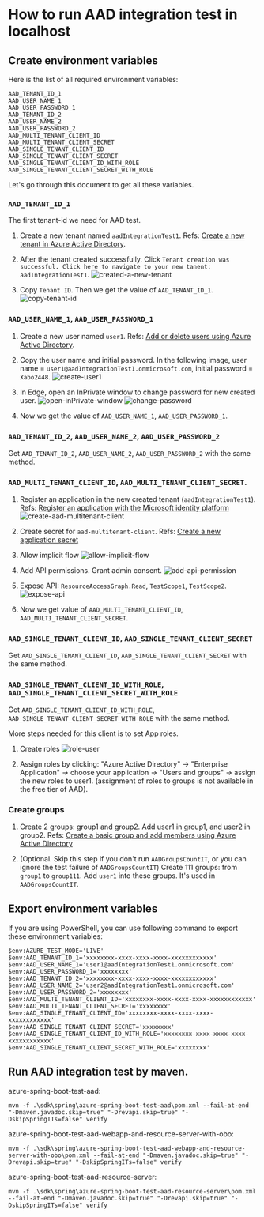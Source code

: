 # How to run AAD integration test in localhost

## Create environment variables

Here is the list of all required environment variables:
```
AAD_TENANT_ID_1
AAD_USER_NAME_1
AAD_USER_PASSWORD_1
AAD_TENANT_ID_2
AAD_USER_NAME_2
AAD_USER_PASSWORD_2
AAD_MULTI_TENANT_CLIENT_ID
AAD_MULTI_TENANT_CLIENT_SECRET
AAD_SINGLE_TENANT_CLIENT_ID
AAD_SINGLE_TENANT_CLIENT_SECRET
AAD_SINGLE_TENANT_CLIENT_ID_WITH_ROLE
AAD_SINGLE_TENANT_CLIENT_SECRET_WITH_ROLE
```

Let's go through this document to get all these variables.

### `AAD_TENANT_ID_1`

The first tenant-id we need for AAD test.

1. Create a new tenant named `aadIntegrationTest1`. Refs: [Create a new tenant in Azure Active Directory].

2. After the tenant created successfully. Click `Tenant creation was successful. Click here to navigate to your new tanent: aadIntegrationTest1`.
![created-a-new-tenant](images/created-a-new-tenant.png)

3. Copy `Tenant ID`. Then we get the value of `AAD_TENANT_ID_1`.
![copy-tenant-id](images/copy-tenant-id.png)

### `AAD_USER_NAME_1`, `AAD_USER_PASSWORD_1`

1. Create a new user named `user1`. Refs: [Add or delete users using Azure Active Directory].

2. Copy the user name and initial password. In the following image, user name = `user1@aadIntegrationTest1.onmicrosoft.com`, initial password = `Xabo2448`.
![create-user1](images/create-user1.png)

3. In Edge, open an InPrivate window to change password for new created user.
![open-inPrivate-window](images/open-inPrivate-window.png)
![change-password](images/change-password.png)

4. Now we get the value of `AAD_USER_NAME_1`, `AAD_USER_PASSWORD_1`.

### `AAD_TENANT_ID_2`, `AAD_USER_NAME_2`, `AAD_USER_PASSWORD_2` 
Get `AAD_TENANT_ID_2`, `AAD_USER_NAME_2`, `AAD_USER_PASSWORD_2` with the same method.

### `AAD_MULTI_TENANT_CLIENT_ID`, `AAD_MULTI_TENANT_CLIENT_SECRET`.

1. Register an application in the new created tenant (`aadIntegrationTest1`). Refs: [Register an application with the Microsoft identity platform]
![create-aad-multitenant-client](images/create-aad-multitenant-client.png)

2. Create secret for `aad-multitenant-client`. Refs: [Create a new application secret]

3. Allow implicit flow
![allow-implicit-flow](images/allow-implicit-flow.png)

4. Add API permissions. Grant admin consent.
![add-api-permission](images/add-api-permission.png)

5. Expose API: `ResourceAccessGraph.Read`, `TestScope1`, `TestScope2`.
![expose-api](images/expose-api.png)
 
6. Now we get value of `AAD_MULTI_TENANT_CLIENT_ID`, `AAD_MULTI_TENANT_CLIENT_SECRET`.

### `AAD_SINGLE_TENANT_CLIENT_ID`, `AAD_SINGLE_TENANT_CLIENT_SECRET`
Get `AAD_SINGLE_TENANT_CLIENT_ID`, `AAD_SINGLE_TENANT_CLIENT_SECRET` with the same method.

### `AAD_SINGLE_TENANT_CLIENT_ID_WITH_ROLE`, `AAD_SINGLE_TENANT_CLIENT_SECRET_WITH_ROLE`
Get `AAD_SINGLE_TENANT_CLIENT_ID_WITH_ROLE`, `AAD_SINGLE_TENANT_CLIENT_SECRET_WITH_ROLE` with the same method.

More steps needed for this client is to set App roles.
1. Create roles
![role-user](images/role-user.png)

2. Assign roles by clicking: "Azure Active Directory" -> "Enterprise Application" -> choose your application -> "Users and groups" -> assign the new roles to user1. (assignment of roles to groups is not available in the free tier of AAD).

### Create groups
1. Create 2 groups: group1 and group2. Add user1 in group1, and user2 in group2.
Refs: [Create a basic group and add members using Azure Active Directory]

2. (Optional. Skip this step if you don't run `AADGroupsCountIT`, or you can ignore the test failure of `AADGroupsCountIT`) Create 111 groups: from `group1` to `group111`. Add `user1` into these groups. It's used in `AADGroupsCountIT`.


## Export environment variables

If you are using PowerShell, you can use following command to export these environment variables:
```
$env:AZURE_TEST_MODE='LIVE'
$env:AAD_TENANT_ID_1='xxxxxxxx-xxxx-xxxx-xxxx-xxxxxxxxxxxx'
$env:AAD_USER_NAME_1='user1@aadIntegrationTest1.onmicrosoft.com'
$env:AAD_USER_PASSWORD_1='xxxxxxxx'
$env:AAD_TENANT_ID_2='xxxxxxxx-xxxx-xxxx-xxxx-xxxxxxxxxxxx'
$env:AAD_USER_NAME_2='user2@aadIntegrationTest1.onmicrosoft.com'
$env:AAD_USER_PASSWORD_2='xxxxxxxx'
$env:AAD_MULTI_TENANT_CLIENT_ID='xxxxxxxx-xxxx-xxxx-xxxx-xxxxxxxxxxxx'
$env:AAD_MULTI_TENANT_CLIENT_SECRET='xxxxxxxx'
$env:AAD_SINGLE_TENANT_CLIENT_ID='xxxxxxxx-xxxx-xxxx-xxxx-xxxxxxxxxxxx'
$env:AAD_SINGLE_TENANT_CLIENT_SECRET='xxxxxxxx'
$env:AAD_SINGLE_TENANT_CLIENT_ID_WITH_ROLE='xxxxxxxx-xxxx-xxxx-xxxx-xxxxxxxxxxxx'
$env:AAD_SINGLE_TENANT_CLIENT_SECRET_WITH_ROLE='xxxxxxxx'
```

## Run AAD integration test by maven.
azure-spring-boot-test-aad:
```
mvn -f .\sdk\spring\azure-spring-boot-test-aad\pom.xml --fail-at-end "-Dmaven.javadoc.skip=true" "-Drevapi.skip=true" "-DskipSpringITs=false" verify
```
azure-spring-boot-test-aad-webapp-and-resource-server-with-obo:
```
mvn -f .\sdk\spring\azure-spring-boot-test-aad-webapp-and-resource-server-with-obo\pom.xml --fail-at-end "-Dmaven.javadoc.skip=true" "-Drevapi.skip=true" "-DskipSpringITs=false" verify
```
azure-spring-boot-test-aad-resource-server:
```
mvn -f .\sdk\spring\azure-spring-boot-test-aad-resource-server\pom.xml --fail-at-end "-Dmaven.javadoc.skip=true" "-Drevapi.skip=true" "-DskipSpringITs=false" verify
```


[Create a new tenant in Azure Active Directory]: https://docs.microsoft.com/azure/active-directory/fundamentals/active-directory-access-create-new-tenant
[Add or delete users using Azure Active Directory]: https://docs.microsoft.com/azure/active-directory/fundamentals/add-users-azure-active-directory
[Register an application with the Microsoft identity platform]: https://docs.microsoft.com/graph/auth-register-app-v2
[Create a new application secret]: https://docs.microsoft.com/azure/active-directory/develop/howto-create-service-principal-portal#option-2-create-a-new-application-secret
[Create a basic group and add members using Azure Active Directory]: https://docs.microsoft.com/azure/active-directory/fundamentals/active-directory-groups-create-azure-portal

